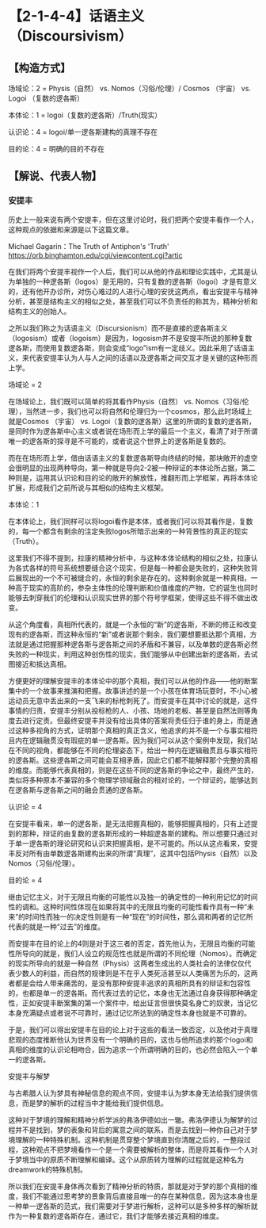 # 【2-1-4-4】话语主义（Discoursivism）

## 【构造方式】

场域论：2 = Physis（自然） vs. Nomos（习俗/伦理）/  Cosmos （宇宙） vs. Logoi （复数的逻各斯）

本体论：1 = logoi（复数的逻各斯）/Truth(现实）

认识论：4 = logoi/单一逻各斯建构的真理不存在

目的论：4 = 明确的目的不存在

## 【解说、代表人物】

### 安提丰

历史上一般来说有两个安提丰，但在这里讨论时，我们把两个安提丰看作一个人，这种观点的依据和来源是以下这篇文章。

Michael Gagarin：The Truth of Antiphon's 'Truth' https://orb.binghamton.edu/cgi/viewcontent.cgi?artic

在我们将两个安提丰视作一个人后，我们可以从他的作品和理论实践中，尤其是认为单独的一种逻各斯（logos）是无用的，只有复数的逻各斯（logoi）才是有意义的，还有他开办诊所，对伤心难过的人进行心理的安抚这两点，看出安提丰与精神分析，甚至是结构主义的相似之处，甚至我们可以不负责任的称其为，精神分析和结构主义的创始人。

之所以我们称之为话语主义（Discursionism）而不是直接的逻各斯主义（logosism）或者（logoism）是因为，logosism并不是安提丰所说的那种复数逻各斯，而使用复数逻各斯，则会变成“logo”ism有一定歧义。因此采用了话语主义，来代表安提丰认为人与人之间的话语以及逻各斯之间交互才是关键的这种形而上学。

场域论 = 2

在场域论上，我们既可以简单的将其看作Physis（自然） vs. Nomos（习俗/伦理），当然进一步，我们也可以将自然和伦理归为一个cosmos，那么此时场域上就是Cosmos （宇宙） vs. Logoi（复数的逻各斯）这里的所谓的复数的逻各斯，是同时作为逻各斯中心主义或者说在场形而上学的最后一个主义，看清了对于所谓唯一的逻各斯的探寻是不可能的，或者说这个世界上的逻各斯是复数的。

而在在场形而上学，借由话语主义的复数逻各斯导向终结的时候，那块敞开的虚空会很明显的出现两种导向，第一种就是导向2-2被一种辩证的本体论所占据，第二种则是，运用其认识论和目的论的敞开的解放性，推翻形而上学框架，再将本体论扩展，形成我们之前所说与其相似的结构主义框架。

本体论：1

在本体论上，我们同样可以将logoi看作是本体，或者我们可以将其看作是，复数的，每一个都含有剩余的注定失败logos所暗示出来的一种背景性的真正的现实（Truth）。

这里我们不得不提到，拉康的精神分析中，与这种本体论结构的相似之处，拉康认为各式各样的符号系统想要缝合这个现实，但是每一种都会是失败的，这种失败背后展现出的一个不可被缝合的，永恒的剩余是存在的。这种剩余就是一种真相，一种高于现实的高阶的，参杂主体性的伦理判断和价值维度的产物，它的诞生也同时能够去刺穿我们的伦理和认识现实世界的那个符号学框架，使得这些不得不做出改变。

从这个角度看，真相所代表的，就是一个永恒的“新”的逻各斯，不断的修正和改变现有的逻各斯，而这种永恒的“新”或者说那个剩余，我们要想要抵达那个真相，方法就是通过把握那种逻各斯与逻各斯之间的矛盾和不兼容，以及单数的逻各斯必然失败的一种现实，利用这种创伤性的现实，我们能够从中创建出新的逻各斯，去试图接近和抵达真相。

方便更好的理解安提丰的本体论中的那个真相，我们可以从他的作品——他的断案集中的一个故事来推演和把握。故事讲述的是一个小孩在体育场玩耍时，不小心被运动员无意中丢出来的一支飞来的标枪刺死了。而安提丰在其中讨论的就是，这件事情的归责，安提丰分别从投标枪的人、小孩、场地的老板、甚至是自然法则等角度去进行定责。但最终安提丰并没有给出具体的答案将责任归于谁的身上，而是通过这种多视角的方式，证明那个真相的真正含义，他追求的并不是一个与事实相符且内在逻辑融贯没有瑕疵的单一逻各斯。因为我们可以从这个案例中发现，我们站在不同的视角，都能够在不同的伦理姿态下，给出一种内在逻辑融贯且与事实相符的逻各斯。这些逻各斯之间可能会互相矛盾，因此它们都不能解释那个完整的真相的维度。而能够代表真相的，则是在这些不同的逻各斯的争论之中，最终产生的，类似将多种原本不兼容的多个物理学领域融合的相对论的，一个辩证的，能够达到在逻各斯与逻各斯之间的融会贯通的逻各斯。

认识论 = 4

在安提丰看来，单一的逻各斯，是无法把握真相的，能够把握真相的，只有上述提到的那种，辩证的由复数的逻各斯形成的一种超逻各斯的建构。所以想要只通过对于单一逻各斯的理论研究和认识来把握真相，是不可能的。所以从这点看来，安提丰反对所有由单数逻各斯建构出来的所谓“真理”，这其中包括Physis（自然）以及Nomos（习俗/伦理）。

目的论 = 4

继由记忆主义，对于无限且均衡的可能性以及独一的确定性的一种利用记忆的时间性的调和。这种时间性体现在如果将其中的无限且均衡的可能性看作具有一种“未来”的时间性而独一的决定性则是有一种“现在”的时间性，那么调和两者的记忆所代表的就是一种“过去”的维度。

而安提丰在目的论上的4则是对于这三者的否定，首先他认为，无限且均衡的可能性所导向的就是，我们人设立的规范性也就是所谓的不同伦理（Nomos）。而确定的现实所导向的就是一种自然（Physis）这两者生成出的人类社会的法律仅仅代表少数人的利益，而自然的规律则是不在乎人类死活甚至以人类痛苦为乐的，这两者都是会给人带来痛苦的，是没有那种安提丰追求的真相所具有的辩证和包容性的，也都是单一的逻各斯。而代表过去的记忆，本身也无法通过自身获得那种确定性，正如安提丰断案集的第一个案件中，给出证言但很快莫名身亡的奴隶，当记忆本身充满疑点或者说不可靠时，通过记忆所达到的确定性本身也就是不可靠的。

于是，我们可以得出安提丰在目的论上对于这些的看法一致否定，以及他对于真理悲观的态度推断他认为世界没有一个明确的目的，这也与他所追求的那个logoi和真相的维度的认识论相吻合，因为追求一个所谓明确的目的，也必然会陷入一个单一的逻各斯。

安提丰与解梦

与古希腊人认为梦具有神秘信息的观点不同，安提丰认为梦本身无法给我们提供信息，而是梦的解析的过程当中才能给我们提供信息。

这种对于梦境的理解和精神分析学派的弗洛伊德如出一辙。弗洛伊德认为解梦的过程并不是找到，梦的表象和背后的寓意之间的联系，而是去找到一种你自己对于梦境理解的一种特殊机制。这种机制是贯穿整个梦境直到你清醒之后的，一整段过程，这种观点不把梦境看作一个是一个需要被解析的整体，而是将其看作一个人对于梦境当中的原质不断理解和编译。这个从原质转为理解的过程就是这种名为dreamwork的特殊机制。

所以我们在安提丰身体再次看到了精神分析的特质，那就是对于梦的那个真相的维度，我们不能通过思考梦的景象背后直接且唯一的存在某种信息，因为这本身也是一种单一逻各斯的范式，我们需要对于梦进行解析，这种可以是多种多样的解析就作为一种复数的逻各斯存在，通过它，我们才能够去接近真相的维度。

 

 

 